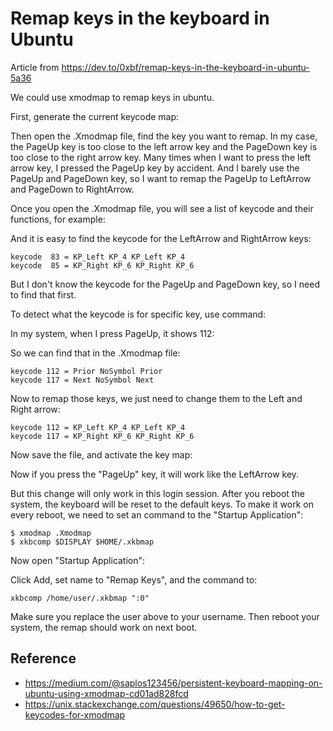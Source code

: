 # Remap keys in the keyboard in Ubuntu

Article from https://dev.to/0xbf/remap-keys-in-the-keyboard-in-ubuntu-5a36

We could use xmodmap to remap keys in ubuntu.

First, generate the current keycode map:

Then open the .Xmodmap file, find the key you want to remap. In my case, the PageUp key is too close to the left arrow key and the PageDown key is too close to the right arrow key. Many times when I want to press the left arrow key, I pressed the PageUp key by accident. And I barely use the PageUp and PageDown key, so I want to remap the PageUp to LeftArrow and PageDown to RightArrow.

Once you open the .Xmodmap file, you will see a list of keycode and their functions, for example:

And it is easy to find the keycode for the LeftArrow and RightArrow keys:

	keycode  83 = KP_Left KP_4 KP_Left KP_4
	keycode  85 = KP_Right KP_6 KP_Right KP_6

But I don't know the keycode for the PageUp and PageDown key, so I need to find that first.

To detect what the keycode is for specific key, use command:

In my system, when I press PageUp, it shows 112:

So we can find that in the .Xmodmap file:

	keycode 112 = Prior NoSymbol Prior
	keycode 117 = Next NoSymbol Next

Now to remap those keys, we just need to change them to the Left and Right arrow:

	keycode 112 = KP_Left KP_4 KP_Left KP_4
	keycode 117 = KP_Right KP_6 KP_Right KP_6

Now save the file, and activate the key map:

Now if you press the "PageUp" key, it will work like the LeftArrow key.

But this change will only work in this login session. After you reboot the system, the keyboard will be reset to the default keys. To make it work on every reboot, we need to set an command to the "Startup Application":

	$ xmodmap .Xmodmap
	$ xkbcomp $DISPLAY $HOME/.xkbmap

Now open "Startup Application":

Click Add, set name to "Remap Keys", and the command to:

	xkbcomp /home/user/.xkbmap ":0"

Make sure you replace the user above to your username. Then reboot your system, the remap should work on next boot.

## Reference
- https://medium.com/@saplos123456/persistent-keyboard-mapping-on-ubuntu-using-xmodmap-cd01ad828fcd
- https://unix.stackexchange.com/questions/49650/how-to-get-keycodes-for-xmodmap

